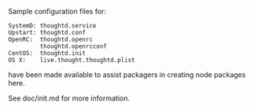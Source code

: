 Sample configuration files for:
```
SystemD: thoughtd.service
Upstart: thoughtd.conf
OpenRC:  thoughtd.openrc
         thoughtd.openrcconf
CentOS:  thoughtd.init
OS X:    live.thought.thoughtd.plist
```
have been made available to assist packagers in creating node packages here.

See doc/init.md for more information.
